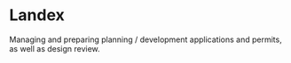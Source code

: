 # Landex
Managing and preparing planning / development applications and permits, as well as design review.

